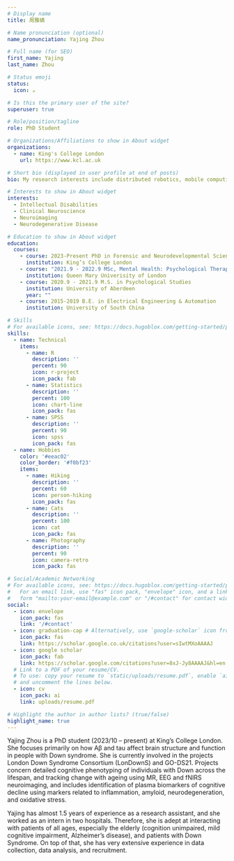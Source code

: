 ```yaml
---
# Display name
title: 周雅婧

# Name pronunciation (optional)
name_pronunciation: Yajing Zhou

# Full name (for SEO)
first_name: Yajing
last_name: Zhou

# Status emoji
status:
  icon: ☕️

# Is this the primary user of the site?
superuser: true

# Role/position/tagline
role: PhD Student

# Organizations/Affiliations to show in About widget
organizations:
  - name: King's College London
    url: https://www.kcl.ac.uk

# Short bio (displayed in user profile at end of posts)
bio: My research interests include distributed robotics, mobile computing and programmable matter.

# Interests to show in About widget
interests:
  - Intellectual Disabilities
  - Clinical Neuroscience
  - Neuroimaging
  - Neurodegenerative Disease

# Education to show in About widget
education:
  courses:
    - course: 2023-Present PhD in Forensic and Neurodevelopmental Sciences
      institution: King’s College London
    - course: "2021.9 - 2022.9 MSc, Mental Health: Psychological Therapies"
      institution: Queen Mary Univerisity of London
    - course: 2020.9 - 2021.9 M.S. in Psychological Studies
      institution: University of Aberdeen
      year: ""
    - course: 2015-2019 B.E. in Electrical Engineering & Automation
      institution: University of South China

# Skills
# For available icons, see: https://docs.hugoblox.com/getting-started/page-builder/#icons
skills:
  - name: Technical
    items:
      - name: R
        description: ''
        percent: 90
        icon: r-project
        icon_pack: fab
      - name: Statistics
        description: ''
        percent: 100
        icon: chart-line
        icon_pack: fas
      - name: SPSS
        description: ''
        percent: 90
        icon: spss
        icon_pack: fas
  - name: Hobbies
    color: '#eeac02'
    color_border: '#f0bf23'
    items:
      - name: Hiking
        description: ''
        percent: 60
        icon: person-hiking
        icon_pack: fas
      - name: Cats
        description: ''
        percent: 100
        icon: cat
        icon_pack: fas
      - name: Photography
        description: ''
        percent: 90
        icon: camera-retro
        icon_pack: fas

# Social/Academic Networking
# For available icons, see: https://docs.hugoblox.com/getting-started/page-builder/#icons
#   For an email link, use "fas" icon pack, "envelope" icon, and a link in the
#   form "mailto:your-email@example.com" or "/#contact" for contact widget.
social:
  - icon: envelope
    icon_pack: fas
    link: '/#contact'
  - icon: graduation-cap # Alternatively, use `google-scholar` icon from `ai` icon pack
    icon_pack: fas
    link: https://scholar.google.co.uk/citations?user=sIwtMXoAAAAJ
  - icon: google scholar
    icon_pack: fab
    link: https://scholar.google.com/citations?user=8xJ-Jy8AAAAJ&hl=en
  # Link to a PDF of your resume/CV.
  # To use: copy your resume to `static/uploads/resume.pdf`, enable `ai` icons in `params.yaml`,
  # and uncomment the lines below.
  - icon: cv
    icon_pack: ai
    link: uploads/resume.pdf

# Highlight the author in author lists? (true/false)
highlight_name: true
---
```


Yajing Zhou is a PhD student (2023/10 – present) at King’s College London. She focuses primarily on how Aβ and tau affect brain structure and function in people with Down syndrome. She is currently involved in the projects London Down Syndrome Consortium (LonDownS) and GO-DS21. Projects concern detailed cognitive phenotyping of individuals with Down across the lifespan, and tracking change with ageing using MR, EEG and fNIRS neuroimaging, and includes identification of plasma biomarkers of cognitive decline using markers related to inflammation, amyloid, neurodegeneration, and oxidative stress.

Yajing has almost 1.5 years of experience as a research assistant, and she worked as an intern in two hospitals. Therefore, she is adept at interacting with patients of all ages, especially the elderly (cognition unimpaired, mild cognitive impairment, Alzheimer’s disease), and patients with Down Syndrome. On top of that, she has very extensive experience in data collection, data analysis, and recruitment.
